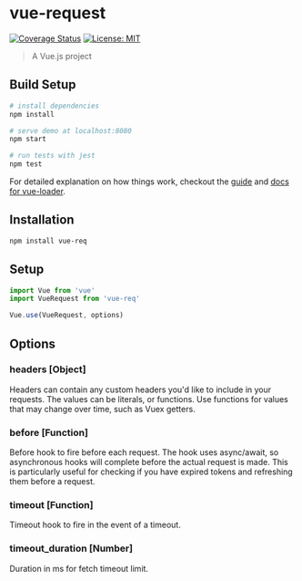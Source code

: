 # vue-request

[![Coverage Status](https://coveralls.io/repos/github/nickforddesign/vue-req/badge.svg?branch=master)](https://coveralls.io/github/nickforddesign/vue-req?branch=master)
[![License: MIT](https://img.shields.io/badge/License-MIT-blue.svg)](https://opensource.org/licenses/MIT)

> A Vue.js project

## Build Setup

``` bash
# install dependencies
npm install

# serve demo at localhost:8080
npm start

# run tests with jest
npm test
```

For detailed explanation on how things work, checkout the [guide](http://vuejs-templates.github.io/webpack/) and [docs for vue-loader](http://vuejs.github.io/vue-loader).

## Installation

``` bash
npm install vue-req
```

## Setup

```js
import Vue from 'vue'
import VueRequest from 'vue-req'

Vue.use(VueRequest, options)
```

## Options

### headers [Object]
Headers can contain any custom headers you'd like to include in your requests. The values can be literals, or functions. Use functions for values that may change over time, such as Vuex getters.

### before [Function]
Before hook to fire before each request. The hook uses async/await, so asynchronous hooks will complete before the actual request is made. This is particularly useful for checking if you have expired tokens and refreshing them before a request.

### timeout [Function]
Timeout hook to fire in the event of a timeout.

### timeout_duration [Number]
Duration in ms for fetch timeout limit.